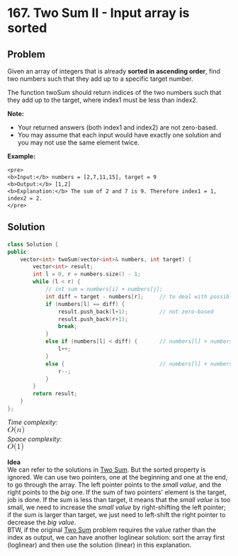 # 167. Two Sum II - Input array is sorted
## Problem
Given an array of integers that is already **sorted in ascending order**, find two numbers such that they add up to a specific target number.  

The function twoSum should return indices of the two numbers such that they add up to the target, where index1 must be less than index2.  

**Note:**  
- Your returned answers (both index1 and index2) are not zero-based.
- You may assume that each input would have exactly one solution and you may not use the same element twice.
  
**Example:**  
```
<pre>
<b>Input:</b> numbers = [2,7,11,15], target = 9
<b>Output:</b> [1,2]
<b>Explanation:</b> The sum of 2 and 7 is 9. Therefore index1 = 1, index2 = 2.
</pre>
```

## Solution 
```c++
class Solution {
public:
    vector<int> twoSum(vector<int>& numbers, int target) {
        vector<int> result;
        int l = 0, r = numbers.size() - 1;
        while (l < r) {
            // int sum = numbers[i] + numbers[j];
            int diff = target - numbers[r];     // to deal with possible overflow
            if (numbers[l] == diff) {
                result.push_back(l+1);          // not zero-based
                result.push_back(r+1);
                break;
            }
            else if (numbers[l] < diff) {       // numbers[l] + numbers[r] < target 
                l++;
            }
            else {                              // numbers[l] + numbers[r] > target
                r--;
            }
        }
        return result;
    }
};
```

*Time complexity:*  
![](linear.png)  
*Space complexity:*  
![](constant.png)  

**Idea**  
We can refer to the solutions in [Two Sum](https://github.com/HaelChan/LeetCode/blob/master/Explanations/1.%20Two%20Sum.md). But the sorted property is ignored. We can use two pointers, one at the beginning and one at the end, to go through the array. The left pointer points to the *small value*, and the right points to the *big* one. If the sum of two pointers' element is the target, job is done. If the sum is less than target, it means that the *small value* is too small, we need to increase the *small value* by right-shifting the left pointer; if the sum is larger than target, we just need to left-shift the right pointer to decrease the *big value*.  
BTW, if the original [Two Sum](https://github.com/HaelChan/LeetCode/blob/master/Explanations/1.%20Two%20Sum.md) problem requires the value rather than the index as output, we can have another loglinear solution: sort the array first (loglinear) and then use the solution (linear) in this explanation. 


